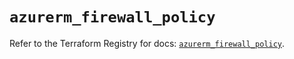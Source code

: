 # `azurerm_firewall_policy`

Refer to the Terraform Registry for docs: [`azurerm_firewall_policy`](https://registry.terraform.io/providers/hashicorp/azurerm/4.21.1/docs/resources/firewall_policy).
